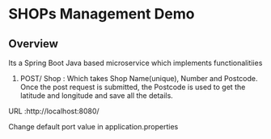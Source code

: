 # SHOPs Management Demo
 
## Overview  

Its a Spring Boot Java based microservice which implements functionalitiies 
 1) POST/ Shop : Which takes Shop Name(unique), Number and Postcode. Once the post request is submitted, the Postcode is used to get the latitude and longitude and save all the details. 

URL :http://localhost:8080/  

Change default port value in application.properties
